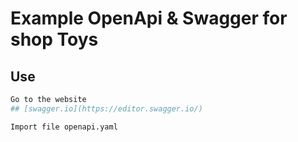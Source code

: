 # Example OpenApi & Swagger for shop Toys

## Use

```sh
Go to the website
## [swagger.io](https://editor.swagger.io/) 

Import file openapi.yaml


